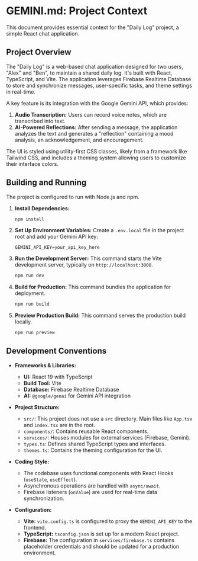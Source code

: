 # GEMINI.md: Project Context

This document provides essential context for the "Daily Log" project, a simple React chat application.

## Project Overview

The "Daily Log" is a web-based chat application designed for two users, "Alex" and "Ben", to maintain a shared daily log. It's built with React, TypeScript, and Vite. The application leverages Firebase Realtime Database to store and synchronize messages, user-specific tasks, and theme settings in real-time.

A key feature is its integration with the Google Gemini API, which provides:
1.  **Audio Transcription:** Users can record voice notes, which are transcribed into text.
2.  **AI-Powered Reflections:** After sending a message, the application analyzes the text and generates a "reflection" containing a mood analysis, an acknowledgement, and encouragement.

The UI is styled using utility-first CSS classes, likely from a framework like Tailwind CSS, and includes a theming system allowing users to customize their interface colors.

## Building and Running

The project is configured to run with Node.js and npm.

1.  **Install Dependencies:**
    ```bash
    npm install
    ```

2.  **Set Up Environment Variables:**
    Create a `.env.local` file in the project root and add your Gemini API key:
    ```
    GEMINI_API_KEY=your_api_key_here
    ```

3.  **Run the Development Server:**
    This command starts the Vite development server, typically on `http://localhost:3000`.
    ```bash
    npm run dev
    ```

4.  **Build for Production:**
    This command bundles the application for deployment.
    ```bash
    npm run build
    ```

5.  **Preview Production Build:**
    This command serves the production build locally.
    ```bash
    npm run preview
    ```

## Development Conventions

*   **Frameworks & Libraries:**
    *   **UI:** React 19 with TypeScript
    *   **Build Tool:** Vite
    *   **Database:** Firebase Realtime Database
    *   **AI:** `@google/genai` for Gemini API integration

*   **Project Structure:**
    *   `src/`: This project does not use a `src` directory. Main files like `App.tsx` and `index.tsx` are in the root.
    *   `components/`: Contains reusable React components.
    *   `services/`: Houses modules for external services (Firebase, Gemini).
    *   `types.ts`: Defines shared TypeScript types and interfaces.
    *   `themes.ts`: Contains the theming configuration for the UI.

*   **Coding Style:**
    *   The codebase uses functional components with React Hooks (`useState`, `useEffect`).
    *   Asynchronous operations are handled with `async/await`.
    *   Firebase listeners (`onValue`) are used for real-time data synchronization.

*   **Configuration:**
    *   **Vite:** `vite.config.ts` is configured to proxy the `GEMINI_API_KEY` to the frontend.
    *   **TypeScript:** `tsconfig.json` is set up for a modern React project.
    *   **Firebase:** The configuration in `services/firebase.ts` contains placeholder credentials and should be updated for a production environment.
